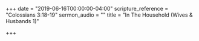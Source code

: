 +++
date = "2019-06-16T00:00:00-04:00"
scripture_reference = "Colossians 3:18-19"
sermon_audio = ""
title = "In The Household (Wives & Husbands 1)"

+++
